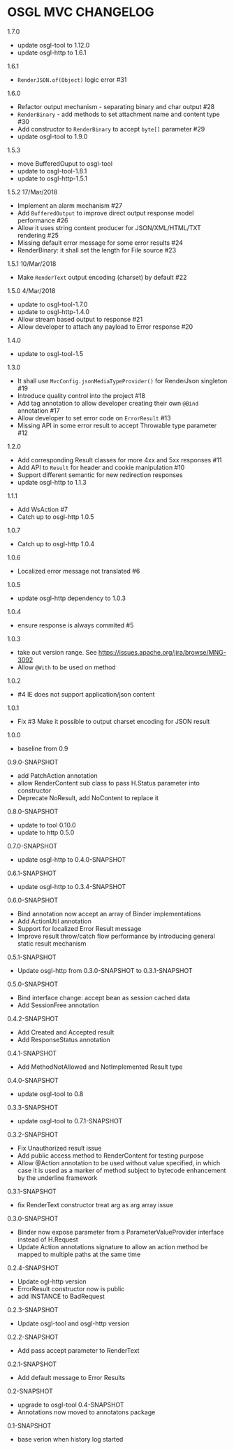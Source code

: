# OSGL MVC CHANGELOG

1.7.0
- update osgl-tool to 1.12.0
- update osgl-http to 1.6.1

1.6.1
- `RenderJSON.of(Object)` logic error #31

1.6.0
- Refactor output mechanism - separating binary and char output #28
- `RenderBinary` - add methods to set attachment name and content type #30
- Add constructor to `RenderBinary` to accept `byte[]` parameter #29
- update osgl-tool to 1.9.0

1.5.3
- move BufferedOuput to osgl-tool
- update to osgl-tool-1.8.1
- update to osgl-http-1.5.1

1.5.2 17/Mar/2018
- Implement an alarm mechanism #27
- Add `BufferedOutput` to improve direct output response model performance #26
- Allow it uses string content producer for JSON/XML/HTML/TXT rendering #25
- Missing default error message for some error results #24
- RenderBinary: it shall set the length for File source #23

1.5.1 10/Mar/2018
- Make `RenderText` output encoding (charset) by default #22

1.5.0 4/Mar/2018
- update to osgl-tool-1.7.0
- update to osgl-http-1.4.0
- Allow stream based output to response #21
- Allow developer to attach any payload to Error response #20

1.4.0
- update to osgl-tool-1.5

1.3.0
- It shall use `MvcConfig.jsonMediaTypeProvider()` for RenderJson singleton #19
- Introduce quality control into the project #18
- Add tag annotation to allow developer creating their own `@Bind` annotation #17 
- Allow developer to set error code on `ErrorResult` #13 
- Missing API in some error result to accept Throwable type parameter #12 

1.2.0
- Add corresponding Result classes for more 4xx and 5xx responses #11
- Add API to `Result` for header and cookie manipulation #10
- Support different semantic for new redirection responses
- update osgl-http to 1.1.3

1.1.1
- Add WsAction #7 
- Catch up to osgl-http 1.0.5

1.0.7
- Catch up to osgl-http 1.0.4

1.0.6
- Localized error message not translated #6 

1.0.5
- update osgl-http dependency to 1.0.3

1.0.4
- ensure response is always commited #5 

1.0.3
- take out version range. See https://issues.apache.org/jira/browse/MNG-3092
- Allow `@With` to be used on method

1.0.2
- #4 IE does not support application/json content

1.0.1
- Fix #3 Make it possible to output charset encoding for JSON result

1.0.0
- baseline from 0.9

0.9.0-SNAPSHOT
- add PatchAction annotation
- allow RenderContent sub class to pass H.Status parameter into constructor
- Deprecate NoResult, add NoContent to replace it

0.8.0-SNAPSHOT
- update to tool 0.10.0
- update to http 0.5.0

0.7.0-SNAPSHOT
- update osgl-http to 0.4.0-SNAPSHOT

0.6.1-SNAPSHOT
- update osgl-http to 0.3.4-SNAPSHOT

0.6.0-SNAPSHOT
- Bind annotation now accept an array of Binder implementations
- Add ActionUtil annotation
- Support for localized Error Result message
- Improve result throw/catch flow performance by introducing general static result mechanism

0.5.1-SNAPSHOT
- Update osgl-http from 0.3.0-SNAPSHOT to 0.3.1-SNAPSHOT

0.5.0-SNAPSHOT
- Bind interface change: accept bean as session cached data
- Add SessionFree annotation

0.4.2-SNAPSHOT
- Add Created and Accepted result
- Add ResponseStatus annotation

0.4.1-SNAPSHOT
- Add MethodNotAllowed and NotImplemented Result type

0.4.0-SNAPSHOT
- update osgl-tool to 0.8

0.3.3-SNAPSHOT
- update osgl-tool to 0.7.1-SNAPSHOT

0.3.2-SNAPSHOT
- Fix Unauthorized result issue
- Add public access method to RenderContent for testing purpose
- Allow @Action annotation to be used without value specified, in which case
  it is used as a marker of method subject to bytecode enhancement by the
  underline framework

0.3.1-SNAPSHOT
- fix RenderText constructor treat arg as arg array issue

0.3.0-SNAPSHOT
- Binder now expose parameter from a ParameterValueProvider interface instead of H.Request
- Update Action annotations signature to allow an action method be mapped to multiple paths at the same time

0.2.4-SNAPSHOT
- Update ogl-http version
- ErrorResult constructor now is public
- add INSTANCE to BadRequest

0.2.3-SNAPSHOT
- Update osgl-tool and osgl-http version

0.2.2-SNAPSHOT
- Add pass accept parameter to RenderText

0.2.1-SNAPSHOT
- Add default message to Error Results

0.2-SNAPSHOT
- upgrade to osgl-tool 0.4-SNAPSHOT
- Annotations now moved to annotatons package

0.1-SNAPSHOT
- base verion when history log started
